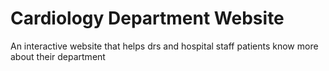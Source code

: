 # Cardiology Department Website
An interactive website that helps drs and hospital staff patients know more about their department
